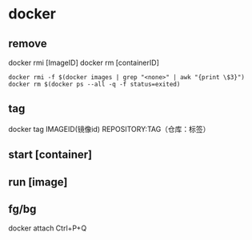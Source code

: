 # docker
## remove
docker rmi [ImageID]
docker rm [containerID]
```
docker rmi -f $(docker images | grep "<none>" | awk "{print \$3}")
docker rm $(docker ps --all -q -f status=exited)
```
## tag
docker tag IMAGEID(镜像id) REPOSITORY:TAG（仓库：标签）

## start [container]
## run [image]
## fg/bg
docker attach
Ctrl+P+Q